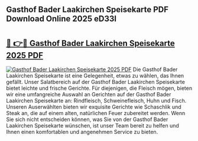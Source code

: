 ## Gasthof Bader Laakirchen Speisekarte PDF Download Online 2025 eD33l

# <h2><a href="http://gcdu18.nevu.top/?p=Gasthof+Bader+Laakirchen+Speisekarte">🔗 👉🔴 Gasthof Bader Laakirchen Speisekarte 2025 PDF</a></h2>

[![Gasthof Bader Laakirchen Speisekarte 2025 PDF](https://i.imgur.com/dBaPXMq.png)](http://gcdu18.nevu.top/?p=Gasthof+Bader+Laakirchen+Speisekarte)
Die Gasthof Bader Laakirchen Speisekarte ist eine Gelegenheit, etwas zu wählen, das Ihnen gefällt. Unser Salatbereich auf der Gasthof Bader Laakirchen Speisekarte bietet leichte und frische Gerichte. Für diejenigen, die Fleisch mögen, bieten wir eine umfangreiche Auswahl an Gerichten auf der Gasthof Bader Laakirchen Speisekarte an: Rindfleisch, Schweinefleisch, Huhn und Fisch. Unseren Auserwählten bieten wir exquisite Gerichte wie Schaschlik und Steak an, die auf einem alten, natürlichen Feuer zubereitet werden. Wenn Sie sich nicht entscheiden können, was Sie von der Gasthof Bader Laakirchen Speisekarte wünschen, ist unser Team bereit zu helfen und Ihnen einen komfortablen und angenehmen Service zu bieten.
